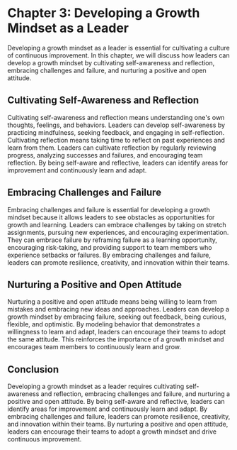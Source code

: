 Chapter 3: Developing a Growth Mindset as a Leader
==================================================

Developing a growth mindset as a leader is essential for cultivating a culture of continuous improvement. In this chapter, we will discuss how leaders can develop a growth mindset by cultivating self-awareness and reflection, embracing challenges and failure, and nurturing a positive and open attitude.

Cultivating Self-Awareness and Reflection
-----------------------------------------

Cultivating self-awareness and reflection means understanding one's own thoughts, feelings, and behaviors. Leaders can develop self-awareness by practicing mindfulness, seeking feedback, and engaging in self-reflection. Cultivating reflection means taking time to reflect on past experiences and learn from them. Leaders can cultivate reflection by regularly reviewing progress, analyzing successes and failures, and encouraging team reflection. By being self-aware and reflective, leaders can identify areas for improvement and continuously learn and adapt.

Embracing Challenges and Failure
--------------------------------

Embracing challenges and failure is essential for developing a growth mindset because it allows leaders to see obstacles as opportunities for growth and learning. Leaders can embrace challenges by taking on stretch assignments, pursuing new experiences, and encouraging experimentation. They can embrace failure by reframing failure as a learning opportunity, encouraging risk-taking, and providing support to team members who experience setbacks or failures. By embracing challenges and failure, leaders can promote resilience, creativity, and innovation within their teams.

Nurturing a Positive and Open Attitude
--------------------------------------

Nurturing a positive and open attitude means being willing to learn from mistakes and embracing new ideas and approaches. Leaders can develop a growth mindset by embracing failure, seeking out feedback, being curious, flexible, and optimistic. By modeling behavior that demonstrates a willingness to learn and adapt, leaders can encourage their teams to adopt the same attitude. This reinforces the importance of a growth mindset and encourages team members to continuously learn and grow.

Conclusion
----------

Developing a growth mindset as a leader requires cultivating self-awareness and reflection, embracing challenges and failure, and nurturing a positive and open attitude. By being self-aware and reflective, leaders can identify areas for improvement and continuously learn and adapt. By embracing challenges and failure, leaders can promote resilience, creativity, and innovation within their teams. By nurturing a positive and open attitude, leaders can encourage their teams to adopt a growth mindset and drive continuous improvement.
